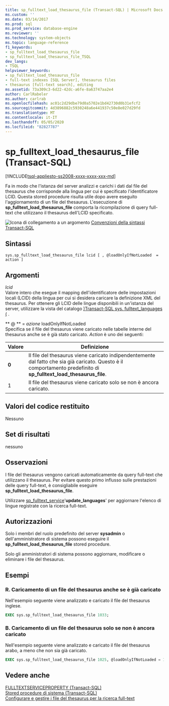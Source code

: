 ```yaml
---
title: sp_fulltext_load_thesaurus_file (Transact-SQL) | Microsoft Docs
ms.custom: ''
ms.date: 03/14/2017
ms.prod: sql
ms.prod_service: database-engine
ms.reviewer: ''
ms.technology: system-objects
ms.topic: language-reference
f1_keywords:
- sp_fulltext_load_thesaurus_file
- sp_fulltext_load_thesaurus_file_TSQL
dev_langs:
- TSQL
helpviewer_keywords:
- sp_fulltext_load_thesaurus_file
- full-text indexes [SQL Server], thesaurus files
- thesaurus [full-text search], editing
ms.assetid: 73a309c3-6d22-42dc-a6fe-8a63747aa2e4
author: CarlRabeler
ms.author: carlrab
ms.openlocfilehash: ac01c2d29dbe79d0a5702e1bd42730d0b31efcf2
ms.sourcegitcommit: 4d3896882c5930248a6e441937c50e8e027d29fd
ms.translationtype: MT
ms.contentlocale: it-IT
ms.lasthandoff: 05/05/2020
ms.locfileid: "82827787"
---
```

# <a name="sp_fulltext_load_thesaurus_file-transact-sql"></a>sp_fulltext_load_thesaurus_file (Transact-SQL)

[!INCLUDE[tsql-appliesto-ss2008-xxxx-xxxx-xxx-md](../../includes/tsql-appliesto-ss2008-xxxx-xxxx-xxx-md.md)]

  Fa in modo che l'istanza del server analizzi e carichi i dati dal file del thesaurus che corrisponde alla lingua per cui è specificato l'identificatore LCID. Questa stored procedure risulta utile dopo avere eseguito l'aggiornamento di un file del thesaurus. L'esecuzione di **sp_fulltext_load_thesaurus_file** comporta la ricompilazione di query full-text che utilizzano il thesaurus dell'LCID specificato.  
  
 ![Icona di collegamento a un argomento](../../database-engine/configure-windows/media/topic-link.gif "Icona di collegamento a un argomento") [Convenzioni della sintassi Transact-SQL](../../t-sql/language-elements/transact-sql-syntax-conventions-transact-sql.md)  
  
## <a name="syntax"></a>Sintassi  
  
```  
sys.sp_fulltext_load_thesaurus_file lcid [ , @loadOnlyIfNotLoaded  = action ]   
```  
  
## <a name="arguments"></a>Argomenti  
 *lcid*  
 Valore intero che esegue il mapping dell'identificatore delle impostazioni locali (LCID) della lingua per cui si desidera caricare la definizione XML del thesaurus. Per ottenere gli LCID delle lingue disponibili in un'istanza del server, utilizzare la vista del catalogo [&#41;Transact-SQL sys. fulltext_languages &#40;](../../relational-databases/system-catalog-views/sys-fulltext-languages-transact-sql.md) .  
  
 ** \@ **  =  *azione* loadOnlyIfNotLoaded  
 Specifica se il file del thesaurus viene caricato nelle tabelle interne del thesaurus anche se è già stato caricato. *Action* è uno dei seguenti:  
  
|Valore|Definizione|  
|-----------|----------------|  
|**0**|Il file del thesaurus viene caricato indipendentemente dal fatto che sia già caricato. Questo è il comportamento predefinito di **sp_fulltext_load_thesaurus_file**.|  
|1|Il file del thesaurus viene caricato solo se non è ancora caricato.|  
  
## <a name="return-code-values"></a>Valori del codice restituito  
 Nessuno  
  
## <a name="result-sets"></a>Set di risultati  
 nessuno  
  
## <a name="remarks"></a>Osservazioni  
 I file del thesaurus vengono caricati automaticamente da query full-text che utilizzano il thesaurus. Per evitare questo primo influsso sulle prestazioni delle query full-text, è consigliabile eseguire **sp_fulltext_load_thesaurus_file**.  
  
 Utilizzare [sp_fulltext_service](../../relational-databases/system-stored-procedures/sp-fulltext-service-transact-sql.md)'**update_languages**' per aggiornare l'elenco di lingue registrate con la ricerca full-text.  
  
## <a name="permissions"></a>Autorizzazioni  
 Solo i membri del ruolo predefinito del server **sysadmin** o dell'amministratore di sistema possono eseguire il **sp_fulltext_load_thesaurus_file** stored procedure.  
  
 Solo gli amministratori di sistema possono aggiornare, modificare o eliminare i file del thesaurus.  
  
## <a name="examples"></a>Esempi  
  
### <a name="a-load-a-thesaurus-file-even-if-it-is-already-loaded"></a>R. Caricamento di un file del thesaurus anche se è già caricato  
 Nell'esempio seguente viene analizzato e caricato il file del thesaurus inglese.  
  
```sql
EXEC sys.sp_fulltext_load_thesaurus_file 1033;
```  
  
### <a name="b-load-a-thesaurus-file-only-if-it-is-not-yet-loaded"></a>B. Caricamento di un file del thesaurus solo se non è ancora caricato  
 Nell'esempio seguente viene analizzato e caricato il file del thesaurus arabo, a meno che non sia già caricato.  
  
```sql
EXEC sys.sp_fulltext_load_thesaurus_file 1025, @loadOnlyIfNotLoaded = 1;
```  

## <a name="see-also"></a>Vedere anche

[FULLTEXTSERVICEPROPERTY &#40;Transact-SQL&#41;](../../t-sql/functions/fulltextserviceproperty-transact-sql.md)  
[Stored procedure di sistema &#40;Transact-SQL&#41;](../../relational-databases/system-stored-procedures/system-stored-procedures-transact-sql.md)  
[Configurare e gestire i file del thesaurus per la ricerca full-text](../../relational-databases/search/configure-and-manage-thesaurus-files-for-full-text-search.md)
